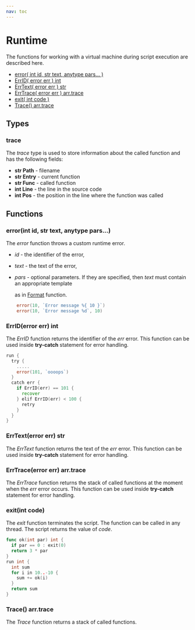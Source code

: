 ```yaml
---
nav: toc
---
```


# Runtime

The functions for working with a virtual machine during script execution are described here.

* [error\( int id, str text, anytype pars... \)](runtime.md#error-int-id-str-text-anytype-pars)
* [ErrID\( error err \) int](runtime.md#errid-error-err-int)
* [ErrText\( error err \) str](runtime.md#errtext-error-err-str)
* [ErrTrace\( error err \) arr.trace](runtime.md#errtrace-error-err-arr-trace)
* [exit\( int code \)](runtime.md#exit-int-code)
* [Trace\(\) arr.trace](runtime.md#trace-arr-trace)

## Types

### trace

The _trace_ type is used to store information about the called function and has the following fields:

* **str Path** - filename
* **str Entry** - current function
* **str Func** - called function
* **int Line** - the line in the source code
* **int Pos** - the position in the line where the function was called

## Functions

### error\(int id, str text, anytype pars...\)

The _error_ function throws a custom runtime error.

* _id_ - the identifier of the error,
* _text_ - the text of the error,
* _pars_ - optional parameters. If they are specified, then _text_ must contain an appropriate template

  as in [Format](https://gentee.github.io/stdlib/string#formatstr-s-anytype-args-str) function.

```go
    error(10, `Error message %{ 10 }`)
    error(10, `Error message %d`, 10)
```

### ErrID\(error err\) int

The _ErrID_ function returns the identifier of the _err_ error. This function can be used inside **try-catch** statement for error handling.

```go
run {
  try {
    .....
    error(101, `oooops`)
  }
  catch err {
    if ErrID(err) == 101 {
      recover
    } elif ErrID(err) < 100 {
      retry
    }
  }
}
```

### ErrText\(error err\) str

The _ErrText_ function returns the text of the _err_ error. This function can be used inside **try-catch** statement for error handling.

### ErrTrace\(error err\) arr.trace

The _ErrTrace_ function returns the stack of called functions at the moment when the _err_ error occurs. This function can be used inside **try-catch** statement for error handling.

### exit\(int code\)

The _exit_ function terminates the script. The function can be called in any thread. The script returns the value of _code_.

```go
func ok(int par) int {
  if par == 0 : exit(0)
  return 3 * par
}
run int {
  int sum
  for i in 10..-10 {
    sum += ok(i)
  }
  return sum
}
```

### Trace\(\) arr.trace

The _Trace_ function returns a stack of called functions.

